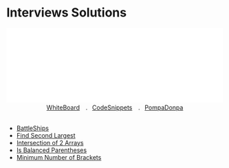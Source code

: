 <h1>Interviews Solutions</h1>

<div align="center">
    <img src="../Assets/interviews/carbon.svg" style="width:600px"/>
</div> 

<div align="center" >
    <a href="https://github.com/PompaDonpa/WhiteBoard">WhiteBoard</a>&emsp;.&ensp;
    <a href="https://github.com/PompaDonpa/CodeSnippets">CodeSnippets</a>&emsp;.&ensp;
    <a href="https://github.com/PompaDonpa/">PompaDonpa</a>
</div> 

<br id='top' />


-   [BattleShips](Interviews/battleships/index.js)
-   [Find Second Largest](Interviews/find-second-largest-element-array/index.js)
-   [Intersection of 2 Arrays](/Interviewsintersection-of-two-arrays/index.js)
-   [Is Balanced Parentheses](Interviews/is-balanced-parentheses/index.js)
-   [Minimum Number of Brackets](Interviews/minimum-number-of-brackets/index.js)